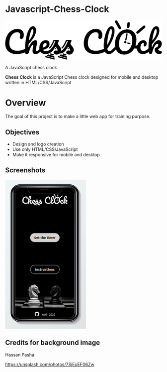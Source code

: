 # Javascript-Chess-Clock

![Chess Clock logo](img/black-logo.png)

A JavaScript chess clock

**Chess Clock** is a JavaScript Chess clock designed for mobile and desktop written in HTML/CSS/JavaScript

Overview
===

The goal of this project is to make a little web app for training purpose.


Objectives
---

- Design and logo creation
- Use only HTML/CSS/JavaScript
- Make it responsive for mobile and desktop

Screenshots
---

![Mobile screenshot](screenshots/screen1.png)

Credits for background image
---

Hassan Pasha

https://unsplash.com/photos/7SjEuEF06Zw







